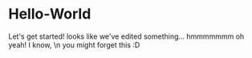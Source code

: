 # Hello-World
Let's get started!
looks like we've edited something... hmmmmmmm
oh yeah! I know,
\n you might forget this :D

